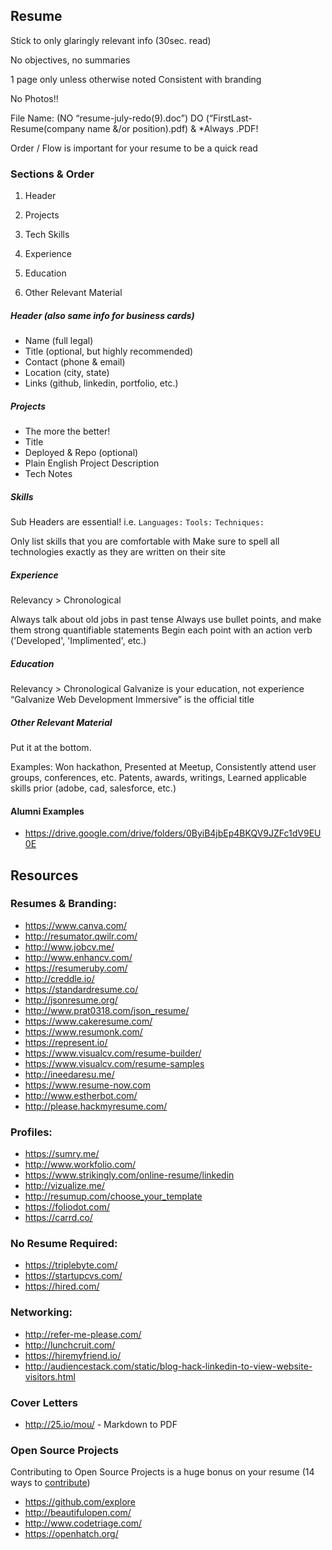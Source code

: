 ## Resume

Stick to only glaringly relevant info (30sec. read)

No objectives, no summaries

1 page only unless otherwise noted
Consistent with branding 

No Photos!!

File Name: (NO “resume-july-redo(9).doc”)
DO (“FirstLast-Resume(company name &/or position).pdf) & *Always .PDF!


Order / Flow is important for your resume to be a quick read 

### Sections & Order

1. Header

2. Projects

3. Tech Skills

4. Experience

5. Education

6. Other Relevant Material

##### Header (also same info for business cards)

* Name (full legal)
* Title (optional, but highly recommended)
* Contact (phone & email)
* Location (city, state)
* Links (github, linkedin, portfolio, etc.)

##### Projects

* The more the better!
* Title
* Deployed & Repo (optional)
* Plain English Project Description
* Tech Notes

##### Skills
Sub Headers are essential! 
i.e. `Languages:` `Tools:` `Techniques:` 

Only list skills that you are comfortable with
Make sure to spell all technologies exactly as they are written on their site

##### Experience 
Relevancy > Chronological 

Always talk about old jobs in past tense
Always use bullet points, and make them strong quantifiable statements
Begin each point with an action verb ('Developed', 'Implimented', etc.)

##### Education

Relevancy > Chronological
Galvanize is your education, not experience
“Galvanize Web Development Immersive” is the official title 

##### Other Relevant Material

Put it at the bottom.

Examples:
Won hackathon,
Presented at Meetup,
Consistently attend user groups, conferences, etc.
Patents, awards, writings,
Learned applicable skills prior (adobe, cad, salesforce, etc.) 

#### Alumni Examples 

* https://drive.google.com/drive/folders/0ByiB4jbEp4BKQV9JZFc1dV9EU0E

## Resources 

### Resumes & Branding:
* https://www.canva.com/
* http://resumator.qwilr.com/
* http://www.jobcv.me/
* http://www.enhancv.com/
* https://resumeruby.com/
* http://creddle.io/
* https://standardresume.co/
* http://jsonresume.org/
* http://www.prat0318.com/json_resume/
* https://www.cakeresume.com/
* https://www.resumonk.com/
* https://represent.io/
* https://www.visualcv.com/resume-builder/
* https://www.visualcv.com/resume-samples
* http://ineedaresu.me/
* https://www.resume-now.com
* http://www.estherbot.com/
* http://please.hackmyresume.com/


### Profiles:
* https://sumry.me/
* http://www.workfolio.com/
* https://www.strikingly.com/online-resume/linkedin
* http://vizualize.me/
* http://resumup.com/choose_your_template
* https://foliodot.com/
* https://carrd.co/

### No Resume Required:
* https://triplebyte.com/
* https://startupcvs.com/
* https://hired.com/

### Networking:
* http://refer-me-please.com/
* http://lunchcruit.com/
* https://hiremyfriend.io/
* http://audiencestack.com/static/blog-hack-linkedin-to-view-website-visitors.html

### Cover Letters
* http://25.io/mou/  - Markdown to PDF

### Open Source Projects
Contributing to Open Source Projects is a huge bonus on your resume (14 ways to [contribute](http://blog.smartbear.com/programming/14-ways-to-contribute-to-open-source-without-being-a-programming-genius-or-a-rock-star/))
* https://github.com/explore
* http://beautifulopen.com/
* http://www.codetriage.com/
* https://openhatch.org/

